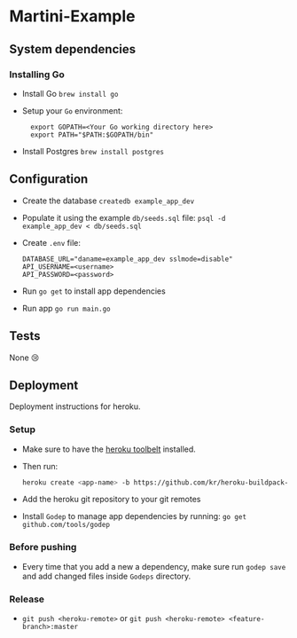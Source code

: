 # Martini-Example


## System dependencies

### Installing Go

  * Install Go `brew install go`
  * Setup your `Go` environment:
    ```
      export GOPATH=<Your Go working directory here>
      export PATH="$PATH:$GOPATH/bin"
    ```

* Install Postgres `brew install postgres`

## Configuration

* Create the database `createdb example_app_dev`

* Populate it using the example `db/seeds.sql` file:
  `psql -d example_app_dev < db/seeds.sql`

* Create `.env` file:
  ```
  DATABASE_URL="daname=example_app_dev sslmode=disable"
  API_USERNAME=<username>
  API_PASSWORD=<password>
  ```

* Run `go get` to install app dependencies

* Run app `go run main.go`

## Tests

None :cry:

## Deployment

Deployment instructions for heroku.

### Setup

* Make sure to have the [heroku toolbelt](https://toolbelt.heroku.com/)
  installed.

* Then run:
  ```bash
  heroku create <app-name> -b https://github.com/kr/heroku-buildpack-go.git
  ```

* Add the heroku git repository to your git remotes

* Install `Godep` to manage app dependencies by running:
  `go get github.com/tools/godep`

### Before pushing

* Every time that you add a new a dependency, make sure run `godep save`
  and add changed files inside `Godeps` directory.

### Release

* `git push <heroku-remote>` or `git push <heroku-remote> <feature-branch>:master`


